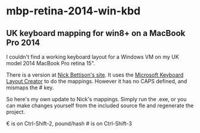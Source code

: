 # mbp-retina-2014-win-kbd

## UK keyboard mapping for win8+ on a MacBook Pro 2014

I couldn't find a working keyboard layout for a Windows VM on my UK model 2014 MacBook Pro retina 15".

There is a version at [Nick Bettison's site](http://www.linickx.com/macbook-pro-uk-keyboard-layout). It uses the [Microsoft Keyboard Layout Creator](https://msdn.microsoft.com/en-us/goglobal/bb964665.aspx) to do the mappings. However it has no CAPS defined, and mismaps the # key.

So here's my own update to Nick's mappings. 
Simply run the .exe, or you can make changes yourself from the included source fle and regenerate the project.

€ is on Ctrl-Shift-2, 
pound/hash # is on Ctrl-Shift-3
